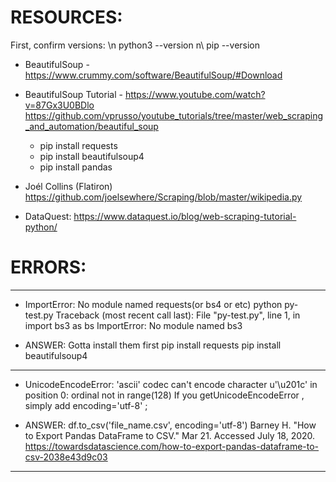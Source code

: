 # RESOURCES:
First, confirm versions:  \n 
  python3 --version  n\ 
  pip --version

* BeautifulSoup - https://www.crummy.com/software/BeautifulSoup/#Download

* BeautifulSoup Tutorial - https://www.youtube.com/watch?v=87Gx3U0BDlo
https://github.com/vprusso/youtube_tutorials/tree/master/web_scraping_and_automation/beautiful_soup
  * pip install requests
  * pip install beautifulsoup4
  * pip install pandas

* Joél Collins (Flatiron)
https://github.com/joelsewhere/Scraping/blob/master/wikipedia.py

* DataQuest: https://www.dataquest.io/blog/web-scraping-tutorial-python/

# ERRORS:
------------------------
 - ImportError: No module named requests(or bs4 or etc)
  python py-test.py
  Traceback (most recent call last):
    File "py-test.py", line 1, in <module>
      import bs3 as bs
  ImportError: No module named bs3

  - ANSWER: Gotta install them first
  pip install requests
  pip install beautifulsoup4

------------------------
- UnicodeEncodeError: 'ascii' codec can't encode character u'\u201c' in position 0: ordinal not in range(128)
If you getUnicodeEncodeError , simply add encoding='utf-8' ;

- ANSWER:
df.to_csv('file_name.csv', encoding='utf-8')
Barney H. "How to Export Pandas DataFrame to CSV." Mar 21. Accessed July 18, 2020. https://towardsdatascience.com/how-to-export-pandas-dataframe-to-csv-2038e43d9c03

------------------------
